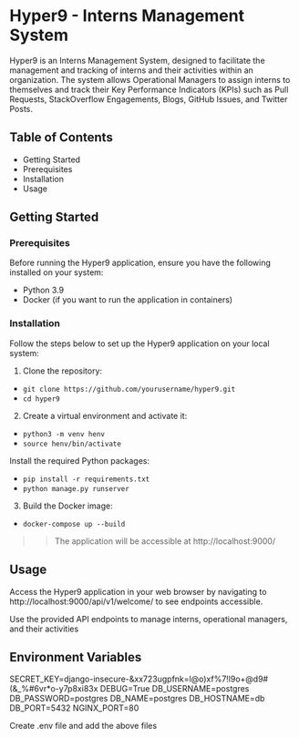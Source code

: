 # Hyper9 - Interns Management System

Hyper9 is an Interns Management System, designed to facilitate the management and tracking of interns and their activities within an organization. The system allows Operational Managers to assign interns to themselves and track their Key Performance Indicators (KPIs) such as Pull Requests, StackOverflow Engagements, Blogs, GitHub Issues, and Twitter Posts.

## Table of Contents
- Getting Started
- Prerequisites
- Installation
- Usage


## Getting Started

### Prerequisites
Before running the Hyper9 application, ensure you have the following installed on your system:

- Python 3.9
- Docker (if you want to run the application in containers)

### Installation
Follow the steps below to set up the Hyper9 application on your local system:

1. Clone the repository:
- `git clone https://github.com/yourusername/hyper9.git`
- `cd hyper9`
2. Create a virtual environment and activate it:
- `python3 -m venv henv`
- `source henv/bin/activate`

Install the required Python packages:
- `pip install -r requirements.txt`
- `python manage.py runserver`

3. Build the Docker image:
- `docker-compose up --build`

>> The application will be accessible at http://localhost:9000/

## Usage

Access the Hyper9 application in your web browser by navigating to http://localhost:9000/api/v1/welcome/ to see endpoints accessible.

Use the provided API endpoints to manage interns, operational managers, and their activities

## Environment Variables

SECRET_KEY=django-insecure-&xx723ugpfnk=l@o)xf%7!l9o+@d9#(&_%#6vr*o-y7p8xi83x
DEBUG=True
DB_USERNAME=postgres
DB_PASSWORD=postgres
DB_NAME=postgres
DB_HOSTNAME=db
DB_PORT=5432
NGINX_PORT=80

Create .env file and add the above files